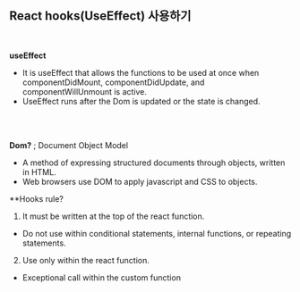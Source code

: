 
## React hooks(UseEffect) 사용하기
<br>

**useEffect**
* It is useEffect that allows the functions to be used at once when componentDidMount, componentDidUpdate, and componentWillUnmount is active.
* UseEffect runs after the Dom is updated or the state is changed.
<br>
<br>

**Dom?** ; Document Object Model
<br>
* A method of expressing structured documents through objects, written in HTML.
* Web browsers use DOM to apply javascript and CSS to objects.

**Hooks rule?
<br>

1. It must be written at the top of the react function.
- Do not use within conditional statements, internal functions, or repeating statements.

2. Use only within the react function.
- Exceptional call within the custom function
